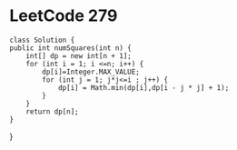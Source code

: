 # LeetCode 279
    class Solution {
    public int numSquares(int n) {
        int[] dp = new int[n + 1];
        for (int i = 1; i <=n; i++) {
            dp[i]=Integer.MAX_VALUE;
            for (int j = 1; j*j<=i ; j++) {
                dp[i] = Math.min(dp[i],dp[i - j * j] + 1);
            }
        }
        return dp[n];
    }
}
